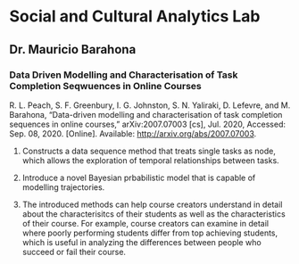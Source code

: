 # Social and Cultural Analytics Lab

## Dr. Mauricio Barahona

### Data Driven Modelling and Characterisation of Task Completion Seqwuences in Online Courses

R. L. Peach, S. F. Greenbury, I. G. Johnston, S. N. Yaliraki, D. Lefevre, and M. Barahona, “Data-driven modelling and characterisation of task completion sequences in online courses,” arXiv:2007.07003 [cs], Jul. 2020, Accessed: Sep. 08, 2020. [Online]. Available: http://arxiv.org/abs/2007.07003.

1. Constructs a data sequence method that treats single tasks as node, which allows the exploration of temporal relationships between tasks. 

2. Introduce a novel Bayesian prbabilistic model that is capable of modelling trajectories. 

3. The introduced methods can help course creators understand in detail about the characterisitcs of their students as well as the characteristics of their course. For example, course creators can examine in detail where poorly performing students differ from top achieving students, which is useful in analyzing the differences between people who succeed or fail their course.

